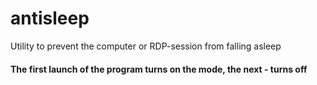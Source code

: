# antisleep
Utility to prevent the computer or RDP-session from falling asleep

#### The first launch of the program turns on the mode, the next - turns off
